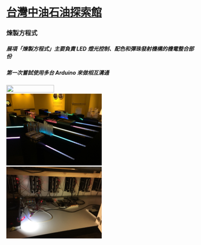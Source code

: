 # [台灣中油石油探索館](https://www.youtube.com/watch?v=ch5ESsE3I6s)
### 煉製方程式</br>
##### 展項「煉製方程式」主要負責 LED 燈光控制、配色和彈珠發射機構的機電整合部份</br>
##### 第一次嘗試使用多台 Arduino 來做相互溝通

<img src="https://github.com/s96116157/Project/blob/main/2018_2/002/Picture/001.gif?raw=true" width=50% height=50%></br>
<img src="https://github.com/s96116157/Project/blob/main/2018_2/002/Picture/003.jpg?raw=true" width=50% height=50%></br>
<img src="https://github.com/s96116157/Project/blob/main/2018_2/002/Picture/004.jpg?raw=true" width=50% height=50%></br>
